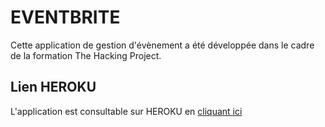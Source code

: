 # EVENTBRITE

Cette application de gestion d'évènement a été développée dans le cadre de la formation The Hacking Project.

## Lien HEROKU

L'application est consultable sur HEROKU en [cliquant ici](https://murmuring-temple-89689.herokuapp.com/)